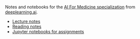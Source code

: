 Notes and notebooks for the [AI For Medicine specialization](https://www.deeplearning.ai/ai-for-medicine/) from [deeplearning.ai](https://www.deeplearning.ai/).

- [Lecture notes](lecture_notes.md)
- [Reading notes](reading_notes.md)
- [Jupyter notebooks for assignments](assignments)
